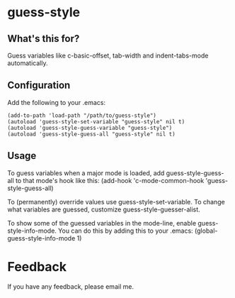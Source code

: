 # guess-style

## What's this for?
Guess variables like c-basic-offset, tab-width and indent-tabs-mode automatically.

## Configuration
Add the following to your .emacs:

```elisp
(add-to-path 'load-path "/path/to/guess-style")
(autoload 'guess-style-set-variable "guess-style" nil t)
(autoload 'guess-style-guess-variable "guess-style")
(autoload 'guess-style-guess-all "guess-style" nil t)
```
## Usage
To guess variables when a major mode is loaded, add guess-style-guess-all to that mode's hook like this: (add-hook 'c-mode-common-hook 'guess-style-guess-all)

To (permanently) override values use guess-style-set-variable. To change what variables are guessed, customize guess-style-guesser-alist.

To show some of the guessed variables in the mode-line, enable guess-style-info-mode. You can do this by adding this to your .emacs:
(global-guess-style-info-mode 1)

# Feedback
If you have any feedback, please email me.